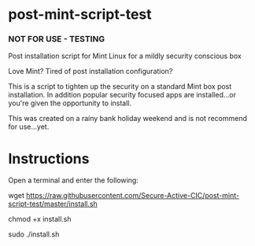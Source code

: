 <h1>post-mint-script-test</h1>

<h3>NOT FOR USE - TESTING</h3>

Post installation script for Mint Linux for a mildly security conscious box

Love Mint? Tired of post installation configuration? 

This is a script to tighten up the security on a standard Mint box post installation. In addition popular security focused apps are installed...or you're given the opportunity to install.

This was created on a rainy bank holiday weekend and is not recommend for use...yet.

<h1>Instructions</h1>

Open a terminal and enter the following:

wget  https://raw.githubusercontent.com/Secure-Active-CIC/post-mint-script-test/master/install.sh

chmod +x install.sh

sudo ./install.sh


